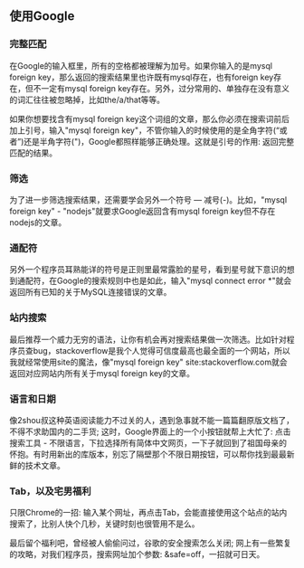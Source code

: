 ## 使用Google

### 完整匹配

在Google的输入框里，所有的空格都被理解为加号。如果你输入的是mysql foreign key，那么返回的搜索结果里也许既有mysql存在，也有foreign key存在，但不一定有mysql foreign key存在。另外，过分常用的、单独存在没有意义的词汇往往被忽略掉，比如the/a/that等等。
 
如果你想要找含有mysql foreign key这个词组的文章，那么你必须在搜索词前后加上引号，输入"mysql foreign key"，不管你输入的时候使用的是全角字符(“或者”)还是半角字符(")，Google都照样能够正确处理。这就是引号的作用: 返回完整匹配的结果。
 
### 筛选
 
为了进一步筛选搜索结果，还需要学会另外一个符号 — 减号(-)。比如，"mysql foreign key" - "nodejs"就要求Google返回含有mysql foreign key但不存在nodejs的文章。
 
### 通配符
 
另外一个程序员耳熟能详的符号是正则里最常露脸的星号，看到星号就下意识的想到通配符，在Google的搜索规则中也是如此，输入"mysql connect error *"就会返回所有已知的关于MySQL连接错误的文章。
 
### 站内搜索
 
最后推荐一个威力无穷的语法，让你有机会再对搜索结果做一次筛选。比如针对程序员查bug，stackoverflow是我个人觉得可信度最高也最全面的一个网站，所以我就经常使用site的魔法，像"mysql foreign key" site:stackoverflow.com就会返回对应网站内所有关于mysql foreign key的文章。
 
### 语言和日期
 
像2shou叔这种英语阅读能力不过关的人，遇到急事就不能一篇篇翻原版文档了，不得不求助国内的二手货; 这时，Google界面上的一个小按钮就帮上大忙了: 点击搜索工具 - 不限语言，下拉选择所有简体中文网页，一下子就回到了祖国母亲的怀抱。有时用新出的库版本，别忘了隔壁那个不限日期按钮，可以帮你找到最最新鲜的技术文章。
 
### Tab，以及宅男福利
 
只限Chrome的一招: 输入某个网址，再点击Tab，会能直接使用这个站点的站内搜索了，比别人快个几秒，关键时刻也很管用不是么。
 
最后留个福利吧，曾经被人偷偷问过，谷歌的安全搜索怎么关闭; 网上有一些繁复的攻略，对我们程序员，搜索网址加个参数: &safe=off，一招就可日天。
